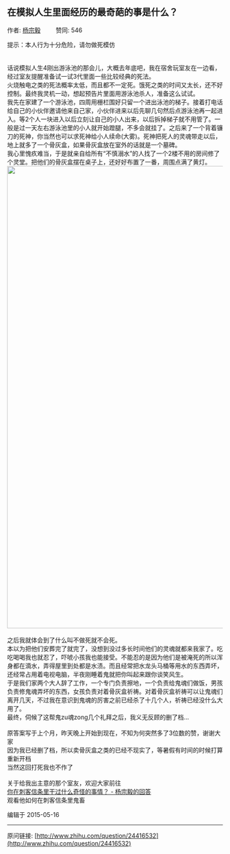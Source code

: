 ## 在模拟人生里面经历的最奇葩的事是什么？

作者: [杨宗毅](http://www.zhihu.com/people/yang-zong-yi-74)&nbsp;&nbsp;&nbsp;&nbsp;&nbsp;&nbsp;&nbsp;&nbsp; 赞同: 546


提示：本人行为十分危险，请勿做死模仿<br><br><br>话说模拟人生4刚出游泳池的那会儿，大概去年底吧，我在宿舍玩室友在一边看，经过室友提醒准备试一试3代里面一些比较经典的死法。<br>火烧触电之类的死法概率太低，而且都不一定死。饿死之类的时间又太长，还不好控制。最终我灵机一动，想起预告片里面用游泳池杀人，准备这么试试。<br>我先在家建了一个游泳池，四周用栅栏围好只留一个进出泳池的梯子。接着打电话给自己的小伙伴邀请他来自己家，小伙伴进来以后先聊几句然后点游泳池再一起进入。等2个人一块进入以后立刻让自己的小人出来，以后拆掉梯子就不用管了。一般是过一天左右游泳池里的小人就开始蹬腿，不多会就挂了。之后来了一个背着镰刀的死神，你当然也可以求死神给小人续命(大雾)。死神把死人的灵魂带走以后，地上就多了一个骨灰盒，如果骨灰盒放在室外的话就是一个墓碑。<br>我心里愧疚难当，于是就亲自给所有“不慎溺水”的人找了一个2楼不用的房间修了个灵堂。把他们的骨灰盒摆在桌子上，还好好布置了一番，周围点满了黄灯。<br><img src="http://pic3.zhimg.com/be8bf434de9ca58bfdadcf6c6245654a_b.jpg" data-rawheight="607" data-rawwidth="1080" class="origin_image zh-lightbox-thumb" width="1080" data-original="http://pic3.zhimg.com/be8bf434de9ca58bfdadcf6c6245654a_r.jpg"><br><br>之后我就体会到了什么叫不做死就不会死。<br>本以为把他们安葬完了就完了，没想到没过多长时间他们的灵魂就都来我家了。吃吃喝喝我也就忍了，吓唬小孩我也能接受。不能忍的是因为他们是被淹死的所以浑身都在滴水，弄得屋里到处都是水渍。而且经常把水龙头马桶等用水的东西弄坏，还经常占用着电视电脑，半夜刚睡着鬼就把你叫起来跟你谈笑风生。<br>于是我们家两个大人辞了工作，一个专门负责擦地，一个负责给鬼魂们做饭，男孩负责修鬼魂弄坏的东西，女孩负责对着骨灰盒祈祷。对着骨灰盒祈祷可以让鬼魂们离开几天，不过我在意识到鬼魂的厉害之前已经杀了十几个人，祈祷已经没什么大用了。<br>最终，伺候了这帮鬼zu魂zong几个礼拜之后，我义无反顾的删了档…<br><br>原答案写于上个月，昨天晚上开始到现在，不知为何突然多了3位数的赞，谢谢大家<br>因为我已经删了档，所以卖骨灰盒之类的已经不现实了，等暑假有时间的时候打算重新开档<br>当然这回打死我也不作了<br><br>关于给我出主意的那个室友，欢迎大家前往<br><a href="http://www.zhihu.com/question/24322403/answer/33641276" class="internal">你在刺客信条里干过什么奇怪的事情？ - 杨宗毅的回答</a><br>观看他如何在刺客信条里鬼畜



编辑于 2015-05-16



---
原问链接: [http://www.zhihu.com/question/24416532](http://www.zhihu.com/question/24416532)